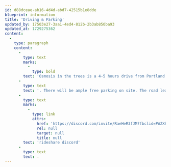 ```yaml
---
id: d88dceae-ab16-4d4d-abd7-42515b1e8dde
blueprint: information
title: 'Driving & Parking'
updated_by: 17503e27-3aa1-4ed4-812b-2b3ab850ba93
updated_at: 1729275362
content:
  -
    type: paragraph
    content:
      -
        type: text
        marks:
          -
            type: bold
        text: 'Osmosis in the trees is a 4-5 hours drive from Portland depending on traffic'
      -
        type: text
        text: '. There will be ample free parking on site. The road leading up to the venue can get a bit congested so we recommend getting there early! Carpooling is strongly encouraged - you can coordinate rides in our '
      -
        type: text
        marks:
          -
            type: link
            attrs:
              href: 'https://discord.com/invite/RaeHeR3fJM?fbclid=PAZXh0bgNhZW0CMTEAAaZElRnThX62PS4_griUN4lIrAckcrwx6cBGBWtYBM5i0-OeX5JM2IjLdqo_aem_5C_IKZ6iJ-lrLGqIcT0HxA'
              rel: null
              target: null
              title: null
        text: 'rideshare discord'
      -
        type: text
        text: .
---
```


